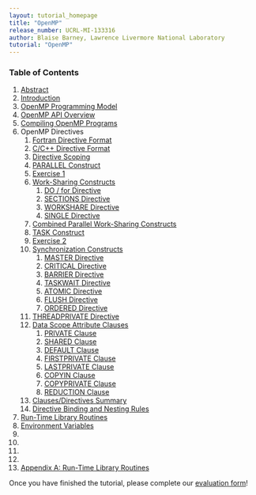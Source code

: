 ```yaml
---
layout: tutorial_homepage
title: "OpenMP"
release_number: UCRL-MI-133316
author: Blaise Barney, Lawrence Livermore National Laboratory
tutorial: "OpenMP"
---
```


### Table of Contents

1. [Abstract](abstract)
2. [Introduction](introduction)
3. [OpenMP Programming Model](programming_model)
4. [OpenMP API Overview](api_overview)
5. [Compiling OpenMP Programs](compiling)
6. OpenMP Directives
    1. [Fortran Directive Format](fortran_directive_format)
    2. [C/C++ Directive Format](c_directive_format)
    3. [Directive Scoping](directive_scoping)
    4. [PARALLEL Construct](parallel_construct)
    5. [Exercise 1](exercise1)
    6. [Work-Sharing Constructs](work_sharing_constructs)
        1. [DO / for Directive](do_for_directive)
        2. [SECTIONS Directive](sections_directive)
        3. [WORKSHARE Directive](workshare_directive)
        4. [SINGLE Directive](single_directive)
    7. [Combined Parallel Work-Sharing Constructs](combined-parallel-work-sharing)
    8. [TASK Construct](task_construct)
    9. [Exercise 2](exercise2)
    10. [Synchronization Constructs](synchronization_constructs)
        1. [MASTER Directive](master_directive)
        1. [CRITICAL Directive](critical_directive)
        1. [BARRIER Directive](barrier_directive)
        1. [TASKWAIT Directive](taskwait_directive)
        1. [ATOMIC Directive](atomic_directive)
        1. [FLUSH Directive](flush_directive)
        1. [ORDERED Directive](ordered_directive)
    11. [THREADPRIVATE Directive](threadprivate_directive)
    12. [Data Scope Attribute Clauses](data_scope)
        1. [PRIVATE Clause](private_clause)
        2. [SHARED Clause](shared_clause)
        3. [DEFAULT Clause](default_clause)
        4. [FIRSTPRIVATE Clause](firstprivate_clause)
        5. [LASTPRIVATE Clause](lastprivate_clause)
        6. [COPYIN Clause](copyin_clause)
        7. [COPYPRIVATE Clause](copyprivate_clause)
        8. [REDUCTION Clause](reduction_clause)
    13. [Clauses/Directives Summary](clauses_directives_summary)
    14. [Directive Binding and Nesting Rules](directive_binding_and_nesting)
7. [Run-Time Library Routines](run_time_routines)
8. [Environment Variables](env_vars)
9. []()
10. []()
11. []()
12. []()
13. [Appendix A: Run-Time Library Routines](appendix_a)

Once you have finished the tutorial, please complete our [evaluation form](https://hpc.llnl.gov/training/tutorials/evaluation-form)!
